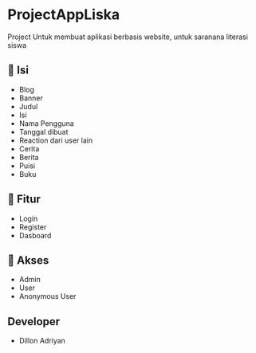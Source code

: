 # ProjectAppLiska
Project Untuk membuat aplikasi berbasis website, untuk saranana literasi siswa
## 🔗 Isi
- Blog
 - Banner
 - Judul
 - Isi
 - Nama Pengguna
 - Tanggal dibuat
 - Reaction dari user lain
- Cerita
- Berita
- Puisi
- Buku
## 🌟 Fitur
- Login
- Register
- Dasboard
## 👤 Akses
- Admin
- User
- Anonymous User
## Developer
- Dillon Adriyan 
